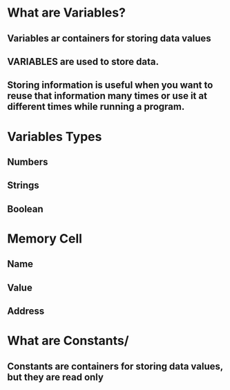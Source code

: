 # What are Variables?
## Variables ar containers for storing data values
## VARIABLES are used to store data.
## Storing information is useful when you want to reuse that information many times or use it at different times while running a program.

# Variables Types
## Numbers
## Strings
## Boolean

# Memory Cell
## Name
## Value
## Address

# What are Constants/
## Constants are containers for storing data values, but they are read only

